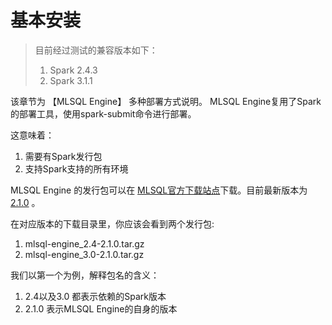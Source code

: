 # 基本安装

> 目前经过测试的兼容版本如下：
> 1. Spark 2.4.3
> 2. Spark 3.1.1


该章节为 【MLSQL Engine】 多种部署方式说明。 MLSQL Engine复用了Spark的部署工具，使用spark-submit命令进行部署。

这意味着：

1. 需要有Spark发行包
2. 支持Spark支持的所有环境

MLSQL Engine 的发行包可以在 [MLSQL官方下载站点](http://mlsql-downloads.kyligence.io/)下载。目前最新版本为[2.1.0](http://mlsql-downloads.kyligence.io/2.1.0/) 。

在对应版本的下载目录里，你应该会看到两个发行包:

1. mlsql-engine_2.4-2.1.0.tar.gz      
2. mlsql-engine_3.0-2.1.0.tar.gz 


我们以第一个为例，解释包名的含义：

1. 2.4以及3.0 都表示依赖的Spark版本
2. 2.1.0 表示MLSQL Engine的自身的版本


